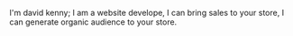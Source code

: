 I'm david kenny;
I am a website develope,
I can bring sales to your store,
I can generate organic audience to your store.
